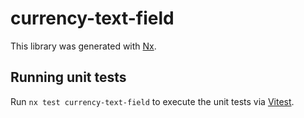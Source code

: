 # currency-text-field

This library was generated with [Nx](https://nx.dev).

## Running unit tests

Run `nx test currency-text-field` to execute the unit tests via [Vitest](https://vitest.dev/).
